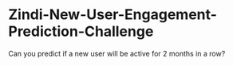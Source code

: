 # Zindi-New-User-Engagement-Prediction-Challenge
Can you predict if a new user will be active for 2 months in a row?
